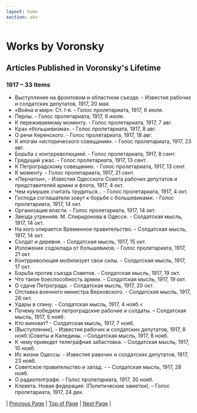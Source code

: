 ```yaml
---
layout: home
section: akv
---
```

# Works by Voronsky
## Articles Published in Voronsky's Lifetime

### 1917 – 33 Items
- Выступление на фронтовом и областном съезде. - Известия рабочих и солдатских депутатов, 1917, 20 мая.
- «Война и мир»: Ст. I-я. - Голос пролетариата, 1917, 6 июля.
- Перлы. - Голос пролетариата, 1917, 6 июля.
- К переживаемому моменту. - Голос пролетариата, 1917, 7 авг.
- Крах «большевизма». - Голос пролетариата, 1917, 8 авг.
- О речи Керенского. - Голос пролетариата, 1917, 18 авг.
- К итогам «исторического совещания». - Голос пролетариата, 1917, 23 авг.
- Борьба с контрреволюцией. - Голос пролетариата, 1917, 8 сент.
- Грядущий ужас. - Голос пролетариата, 1917, 13 сент.
- К Петроградскому совещанию. - Голос пролетариата, 1917, 13 сент.
- К моменту. - Голос пролетариата, 1917, 21 сент.
- «Перчатки», - Известия Одесского Совета рабочих депутатов и представителей армии и флота, 1917, 4 окт.
- Чем кумушек считать трудиться... - Голос пролетариата, 1917, 4 окт.
- Господа соглашатели зовут к борьбе с большевиками. - Голос пролетариата, 1917, 14 окт.
- Организация власти. - Голос пролетариата, 1917, 14 окт.
- Звезда утренняя: М. Спиридонова в Одессе. - Солдатская мысль, 1917, 14 окт.
- На кого опирается Временное правительство. - Солдатская мысль, 1917, 14 окт.
- Солдат и деревня. - Солдатская мысль, 1917, 15 окт.
- Изложение содоклада от большевиков. - Голос пролетариата, 1917, 21 окт.
- Контрреволюция мобилизует свои силы. - Солдатская мысль, 1917, 17 окт.
- Борьба против съезда Советов. - Солдатская мысль, 1917, 19 окт.
- Что такое боеспособность армии. - Солдатская мысль, 1917, 19 окт.
- О сдаче Петрограда. - Солдатская мысль, 1917, 20 окт.
- Отставка военного министра Верховского. - Солдатская мысль, 1917, 26 окт.
- Удары в спину. - Солдатская мысль, 1917, 4 нояб.<
- Почему победили петроградские рабочие и солдаты. – Солдатская мысль, 1917, 5 нояб.
- Кто виноват? - Солдатская мысль, 1917, 7 нояб.
- [Выступление]. - Известия рабочих и солдатских депутатов, 1917, 8 нояб.\Советы и Каледины. – Солдатская мысль, 1917, 8 нояб.
- К чему приведет телеграфная забастовка. - Солдатская мысль, 1917, 10 нояб.
- Из жизни Одессы. - Известия равочих и солдатских депутатов, 1917, 23 нояб.
- Советское правительство и запад. - - Солдатская мысль, 1917, 28 нояб.
- О радиотелграфе. - Голос пролетариата, 1917, 30 нояб.
- Клевета. Новая федерация: (Политические заметки). – Голос пролетариата, 1917, 24 дек.

| [Previous Page](BiblioArt1911.html) | [Top of Page](#) | [Next Page](BiblioArt1918.html) |

